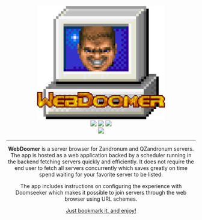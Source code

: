 
<div align="center">
	<img src="https://github.com/RoyDefined/WebDoomer/blob/main/files/logosmall.png?raw=true" />
</div>
 
<div align="center">
	<a href="https://Discord.RoyDefined.com/"><img src="https://img.shields.io/discord/1154064438551400538?style=flat&label=Join%20Community&color=7289DA" /></a>
	<a href="https://www.RoyDefined.com/"><img src="https://img.shields.io/badge/RoyDefined.com-blue" /></a>
	<a href="https://zandronum.com/forum/viewtopic.php?f=58&t=todo"><img src="https://img.shields.io/badge/Forum%20Post%20(Zandronum)-darkgreen" /></a>
<br />
	<a href="http://www.WebDoomer.com/">
		<img src="https://img.shields.io/badge/Official%20website-657D8B?style=for-the-badge&logoColor=white"/>
	</a>
</div>

------

<p align="center">
	<b>WebDoomer</b> is a server browser for Zandronum and QZandronum servers.
	The app is hosted as a web application backed by a scheduler running in the backend fetching servers quickly and efficiently. It does not require the end user to fetch all servers concurrently which saves greatly on time spend waiting for your favorite server to be listed.
</p>

<p align="center">
The app includes instructions on configuring the experience with Doomseeker which makes it possible to join servers through the web browser using URL schemes.
</p>

<p align="center">
<u>Just bookmark it, and enjoy!</u>
</p>